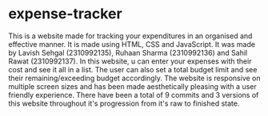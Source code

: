 # expense-tracker

This is a website made for tracking your expenditures in an organised and effective manner. It is made using HTML, CSS and JavaScript. 
It was made by Lavish Sehgal (2310992135), Ruhaan Sharma (2310992136) and Sahil Rawat (2310992137).
In this website, u can enter your expenses with their cost and see it all in a list. The user can also set a total budget limit and see their remaining/exceeding budget accordingly. The website is responsive on multiple screen sizes and has been made aesthetically pleasing with a user friendly experience.
There have been a total of 9 commits and 3 versions of this website throughout it's progression from it's raw to finished state.
